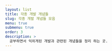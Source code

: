 ```yaml
---
layout: list
title: 각종 개발 개념들
slug: 각종 개발 개념들 모음
menu: true
submenu: true
order: 3
description: >
  공부하면서 익히게된 개발과 관련된 개념들을 정리 하는 곳.
---
```

